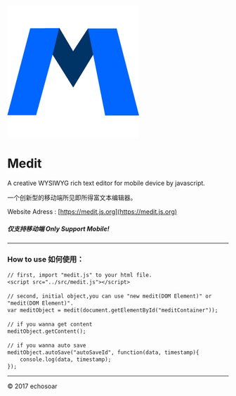 ![logo](./images/logo.png)
# Medit

A creative WYSIWYG rich text editor for mobile device by javascript.

一个创新型的移动端所见即所得富文本编辑器。

Website Adress : [https://medit.js.org](https://medit.js.org)

##### 仅支持移动端 Only Support Mobile!

***

### How to use 如何使用：
	
	// first, import "medit.js" to your html file.
    <script src="../src/medit.js"></script>
	
	// second, initial object,you can use "new medit(DOM Element)" or "medit(DOM Element)".
	var meditObject = medit(document.getElementById("meditContainer"));
	
	// if you wanna get content
	meditObject.getContent();
	
	// if you wanna auto save
	meditObject.autoSave("autoSaveId", function(data, timestamp){
		console.log(data, timestamp);
	});
	

***

© 2017 echosoar